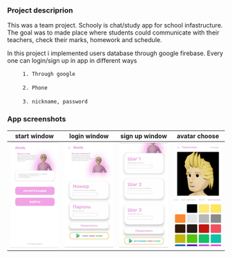 ### Project descriprion

This was a team project. Schooly is chat/study app for school infastructure. The goal was to made place where students could communicate with their teachers, check their marks, homework and schedule.

In this project i implemented users database through google firebase.
Every one can login/sign up in app in different ways
        
         1. Through google

         2. Phone
         
         3. nickname, password


### App screenshots

| start window                         | login window                           | sign up window                       | avatar choose                  |
| ------------------------------ | ------------------------------ | ------------------------------ | ------------------------------ |
| ![start](start_window.jpg)            |  ![login](login.jpg)   | ![reg](reg.jpg)                |  ![avatar](avatart.jpg)    
